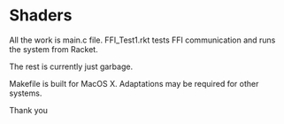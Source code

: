 # Shaders
All the work is main.c file. 
FFI_Test1.rkt tests FFI communication and runs the system from Racket.

The rest is currently just garbage.

Makefile is built for MacOS X. Adaptations may be required for other systems.

Thank you
